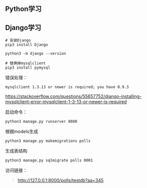 ## Python学习

## Django学习
```
# 安装Django
pip3 install Django

python3 -m django --version

# 替换掉mysqlclient
pip3 install pymysql
```

错误处理：
```
mysqlclient 1.3.13 or newer is required; you have 0.9.3
```
https://stackoverflow.com/questions/55657752/django-installing-mysqlclient-error-mysqlclient-1-3-13-or-newer-is-required

启动命令：
```
python3 manage.py runserver 8080
```

根据models生成
```
python3 manage.py makemigrations polls
```

生成表结构
```
python3 manage.py sqlmigrate polls 0001
```

访问链接：
> http://127.0.0.1:8000/polls/testdb?aa=345

